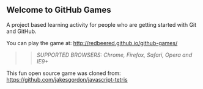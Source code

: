## Welcome to GitHub Games

A project based learning activity for people who are getting started with Git and GitHub.

You can play the game at: http://redbeered.github.io/github-games/

>> _*SUPPORTED BROWSERS*: Chrome, Firefox, Safari, Opera and IE9+_

This fun open source game was cloned from: https://github.com/jakesgordon/javascript-tetris
